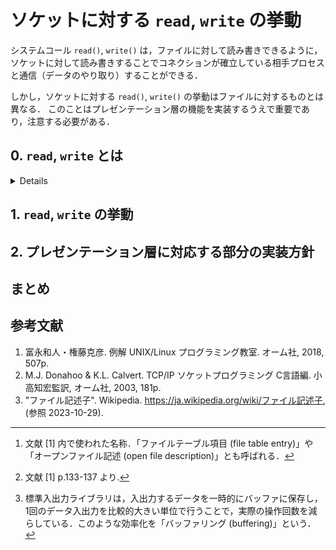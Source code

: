 # ソケットに対する `read`, `write` の挙動

システムコール `read()`, `write()` は，ファイルに対して読み書きできるように，ソケットに対して読み書きすることでコネクションが確立している相手プロセスと通信（データのやり取り）することができる．

しかし，ソケットに対する `read()`, `write()` の挙動はファイルに対するものとは異なる．
このことはプレゼンテーション層の機能を実装するうえで重要であり，注意する必要がある．


## 0. `read`, `write` とは

<details>

### 0.1. ファイル記述子 (file descriptor)

ファイル記述子とは，非負整数値で表現されるもので，カーネル内に生成される「file 構造体[^0.1.1]」と呼ばれるものを一意に識別するインデックスである．

[^0.1.1]: 文献 [1] 内で使われた名称．「ファイルテーブル項目 (file table entry)」や「オープンファイル記述 (open file description)」とも呼ばれる．

file 構造体は，主に以下の情報が格納されており，プロセスとファイルの実態をつなぐ役割をもつ[^0.1.2]．

[^0.1.2]: 文献 [1] p.133-137 より.

- ファイル状態フラグ（読み専用か書き専用かなど，`open()` 指定したフラグ）
- ファイルの読み書き位置

プロセスは自身のファイル記述子テーブルを持っており，このファイル記述子から対応する file 構造体を参照することができる．


### 0.2. システムコール `read`, `write`

`read()`, `write()` は UNIX OS のシステムコールであり，低水準入出力（カーネルが提供する入出力機能）をサポートする．
`fgets()`, `fprintf()` などの標準入出力ライブラリ[^0.2]は，これらを用いて実装されている．

[^0.2]: 標準入出力ライブラリは，入出力するデータを一時的にバッファに保存し，1回のデータ入出力を比較的大きい単位で行うことで，実際の操作回数を減らしている．このような効率化を「バッファリング (buffering)」という．

引数にファイル記述子を指定することにより，任意のファイルを操作する．

```c
int fd = open("hoge.txt", O_RDONLY);  // ファイル記述子fdは"hoge.txt"に対応．
char buf[1024];
read(fd, buf, 5);  // "hoge.txt"から5バイト分のデータを取得．
```


### 0.3. ファイル記述子の汎用化

UNIX OS では，以下のようなものもファイルとみなしており，共通の操作方法 (`read`, `write`) で扱える（ファイル抽象化）．

- 入出力機器（標準入力，標準出力，標準エラー出力）
- ソケット
- 名前付きパイプ (FIFO)

ファイル記述子はこれらを参照するために汎用的に使うことができる．

```c
// 標準出力stdoutに文字列"Hello"を出力．printf("Hello")とほぼ同義．
write(fileno(stdout), "Hello", 5);
```

```c
int sock = socket(PF_INET, SOCK_STREAM, 0);  // ストリームソケットを作成し，ソケット記述子sockを返す．
...
// コネクションを確立．
...
const char *str = "Hello";
write(sock, str, strlen(str));  // コネクションが確立している相手プロセスに，文字列"Hello"を送信．
```

</details>


## 1. `read`, `write` の挙動

## 2. プレゼンテーション層に対応する部分の実装方針

## まとめ

## 参考文献

1. 富永和人・権藤克彦. 例解 UNIX/Linux プログラミング教室. オーム社, 2018, 507p.
1. M.J. Donahoo & K.L. Calvert. TCP/IP ソケットプログラミング C言語編. 小高知宏監訳, オーム社, 2003, 181p.
1. "ファイル記述子". Wikipedia. <https://ja.wikipedia.org/wiki/ファイル記述子>, (参照 2023-10-29).
